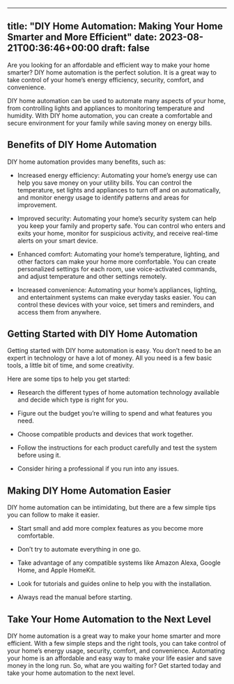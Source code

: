 
---
title: "DIY Home Automation: Making Your Home Smarter and More Efficient"
date: 2023-08-21T00:36:46+00:00
draft: false
---

Are you looking for an affordable and efficient way to make your home smarter? DIY home automation is the perfect solution. It is a great way to take control of your home’s energy efficiency, security, comfort, and convenience.

DIY home automation can be used to automate many aspects of your home, from controlling lights and appliances to monitoring temperature and humidity. With DIY home automation, you can create a comfortable and secure environment for your family while saving money on energy bills.

## Benefits of DIY Home Automation

DIY home automation provides many benefits, such as: 

- Increased energy efficiency: Automating your home’s energy use can help you save money on your utility bills. You can control the temperature, set lights and appliances to turn off and on automatically, and monitor energy usage to identify patterns and areas for improvement.

- Improved security: Automating your home’s security system can help you keep your family and property safe. You can control who enters and exits your home, monitor for suspicious activity, and receive real-time alerts on your smart device.

- Enhanced comfort: Automating your home’s temperature, lighting, and other factors can make your home more comfortable. You can create personalized settings for each room, use voice-activated commands, and adjust temperature and other settings remotely.

- Increased convenience: Automating your home’s appliances, lighting, and entertainment systems can make everyday tasks easier. You can control these devices with your voice, set timers and reminders, and access them from anywhere.

## Getting Started with DIY Home Automation

Getting started with DIY home automation is easy. You don’t need to be an expert in technology or have a lot of money. All you need is a few basic tools, a little bit of time, and some creativity.

Here are some tips to help you get started:

- Research the different types of home automation technology available and decide which type is right for you.

- Figure out the budget you’re willing to spend and what features you need.

- Choose compatible products and devices that work together.

- Follow the instructions for each product carefully and test the system before using it.

- Consider hiring a professional if you run into any issues.

## Making DIY Home Automation Easier

DIY home automation can be intimidating, but there are a few simple tips you can follow to make it easier. 

- Start small and add more complex features as you become more comfortable.

- Don’t try to automate everything in one go.

- Take advantage of any compatible systems like Amazon Alexa, Google Home, and Apple HomeKit.

- Look for tutorials and guides online to help you with the installation.

- Always read the manual before starting.

## Take Your Home Automation to the Next Level 

DIY home automation is a great way to make your home smarter and more efficient. With a few simple steps and the right tools, you can take control of your home’s energy usage, security, comfort, and convenience. Automating your home is an affordable and easy way to make your life easier and save money in the long run. So, what are you waiting for? Get started today and take your home automation to the next level.